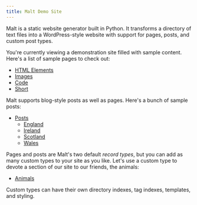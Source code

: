 ```yaml
---
title: Malt Demo Site
---
```


Malt is a static website generator built in Python. It transforms a directory
of text files into a WordPress-style website with support for pages, posts,
and custom post types.

You're currently viewing a demonstration site filled with sample content.
Here's a list of sample pages to check out:

* [HTML Elements](@root/elements//)
* [Images](@root/images//)
* [Code](@root/code//)
* [Short](@root/short//)

Malt supports blog-style posts as well as pages. Here's a bunch of
sample posts:

* [Posts](@root/posts/index//)
    * [England](@root/posts/england/index//)
    * [Ireland](@root/posts/ireland/index//)
    * [Scotland](@root/posts/scotland/index//)
    * [Wales](@root/posts/wales/index//)

Pages and posts are Malt's two default *record types*, but you can add as many
custom types to your site as you like. Let's use a custom type to devote a
section of our site to our friends, the animals:

* [Animals](@root/animals/index//)

Custom types can have their own directory indexes, tag indexes, templates,
and styling.
